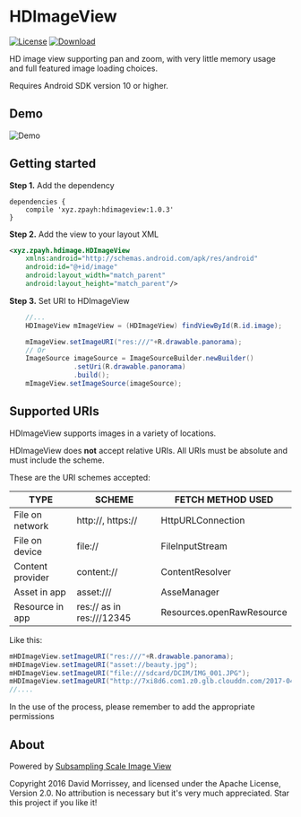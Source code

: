 # HDImageView
[![License](https://img.shields.io/badge/license-Apache%202-green.svg)](https://www.apache.org/licenses/LICENSE-2.0)
[ ![Download](https://api.bintray.com/packages/sherlock/maven/hdimageview/images/download.svg) ](https://bintray.com/sherlock/maven/hdimageview/_latestVersion)

HD image view supporting pan and zoom, with very little memory usage and full featured image loading choices.

Requires Android SDK version 10 or higher.
## Demo
![Demo](https://raw.githubusercontent.com/EvilBT/HDImageView/master/gif/demo.gif)
## Getting started
**Step 1.** Add the dependency
```
dependencies {
    compile 'xyz.zpayh:hdimageview:1.0.3'
}
```
**Step 2.** Add the view to your layout XML
``` xml
<xyz.zpayh.hdimage.HDImageView
    xmlns:android="http://schemas.android.com/apk/res/android"
    android:id="@+id/image"
    android:layout_width="match_parent"
    android:layout_height="match_parent"/>
```
**Step 3.** Set URI to HDImageView
``` java
    //...
    HDImageView mImageView = (HDImageView) findViewById(R.id.image);

    mImageView.setImageURI("res:///"+R.drawable.panorama);
    // Or 
    ImageSource imageSource = ImageSourceBuilder.newBuilder()
                .setUri(R.drawable.panorama)
                .build();
    mImageView.setImageSource(imageSource);
```
## Supported URIs

HDImageView supports images in a variety of locations.

HDImageView does **not** accept relative URIs. All URIs must be absolute and must include the scheme.

These are the URI schemes accepted:

| TYPE           | SCHEME                   | FETCH METHOD USED         |
|----------------|--------------------------|---------------------------|
|File on network | http://, https://        | HttpURLConnection         |
|File on device  | file://                  | FileInputStream           |
|Content provider| content://               | ContentResolver           |
|Asset in app    | asset:///                | AsseManager               |
|Resource in app | res:// as in res:///12345| Resources.openRawResource |

Like this:
``` java
mHDImageView.setImageURI("res:///"+R.drawable.panorama);
mHDImageView.setImageURI("asset://beauty.jpg");
mHDImageView.setImageURI("file:///sdcard/DCIM/IMG_001.JPG");
mHDImageView.setImageURI("http://7xi8d6.com1.z0.glb.clouddn.com/2017-04-16-17934400_1738549946443321_2924146161843437568_n.jpg");
//....
```
In the use of the process, please remember to add the appropriate permissions
## About
Powered by [Subsampling Scale Image View](https://github.com/davemorrissey/subsampling-scale-image-view)

Copyright 2016 David Morrissey, and licensed under the Apache License, Version 2.0. No attribution is necessary but it's very much appreciated. Star this project if you like it!